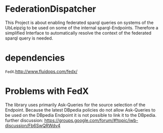 FederationDispatcher
====================


This Project is about enabling federated sparql queries on systems of the UbLeipzig to be used on some of the internal sparql-Endpoints. Therefore a simplified Interface to automatically resolve the context of the federated sparql query is needed.

dependencies
============

`FedX`.http://www.fluidops.com/fedx/

Problems with FedX
============

 The library uses primarily Ask-Queries for the source selection of the Endpoint. Because the latest DBpedia policies do not allow Ask-Queries to be used on the DBpedia Endpoint it is not possible to link it to the DBpedia.
 further discussion:
 https://groups.google.com/forum/#!topic/iwb-discussion/Fb6SwQRWdv4
